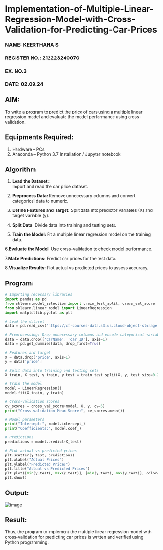 # Implementation-of-Multiple-Linear-Regression-Model-with-Cross-Validation-for-Predicting-Car-Prices
<H3>NAME: KEERTHANA S</H3>
<H3>REGISTER NO.: 212223240070</H3>
<H3>EX. NO.3</H3>
<H3>DATE: 02.09.24</H3>

## AIM:
To write a program to predict the price of cars using a multiple linear regression model and evaluate the model performance using cross-validation.

## Equipments Required:
1. Hardware – PCs
2. Anaconda – Python 3.7 Installation / Jupyter notebook

## Algorithm
1. **Load the Dataset:**:  
  Import and read the car price dataset.

2. **Preprocess Data:** 
   Remove unnecessary columns and convert categorical data to numeric.
   
3. **Define Features and Target:**
    Split data into predictor variables (X) and target variable (y).
   
4. **Split Data:**
   Divide data into training and testing sets.
   
5. **Train the Model:**
    Fit a multiple linear regression model on the training data.
   
6.**Evaluate the Model:**
   Use cross-validation to check model performance.
   
7.**Make Predictions:**
    Predict car prices for the test data.
    
8.**Visualize Results:**
    Plot actual vs predicted prices to assess accuracy.
   
## Program:
```py
# Importing necessary libraries
import pandas as pd
from sklearn.model_selection import train_test_split, cross_val_score
from sklearn.linear_model import LinearRegression
import matplotlib.pyplot as plt

# Load the dataset
data = pd.read_csv("https://cf-courses-data.s3.us.cloud-object-storage.appdomain.cloud/IBM-ML240EN-SkillsNetwork/labs/data/CarPrice_Assignment.csv")

# Preprocessing: Drop unnecessary columns and encode categorical variables
data = data.drop(['CarName', 'car_ID'], axis=1)
data = pd.get_dummies(data, drop_first=True)

# Features and target
X = data.drop('price', axis=1)
y = data['price']

# Split data into training and testing sets
X_train, X_test, y_train, y_test = train_test_split(X, y, test_size=0.2, random_state=42)

# Train the model
model = LinearRegression()
model.fit(X_train, y_train)

# Cross-validation scores
cv_scores = cross_val_score(model, X, y, cv=5)
print("Cross-validation Mean Score:", cv_scores.mean())

# Model parameters
print("Intercept:", model.intercept_)
print("Coefficients:", model.coef_)

# Predictions
predictions = model.predict(X_test)

# Plot actual vs predicted prices
plt.scatter(y_test, predictions)
plt.xlabel("Actual Prices")
plt.ylabel("Predicted Prices")
plt.title("Actual vs Predicted Prices")
plt.plot([min(y_test), max(y_test)], [min(y_test), max(y_test)], color='red')  # Perfect prediction line
plt.show()

```

## Output:
![image](https://github.com/user-attachments/assets/bf4c9b32-7b8a-4e72-903c-ec5bda3f6245)


## Result:
Thus, the program to implement the multiple linear regression model with cross-validation for predicting car prices is written and verified using Python programming.
